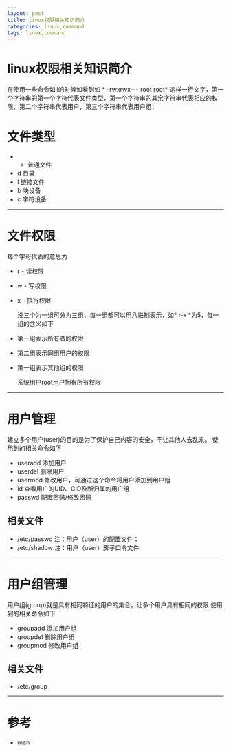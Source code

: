 ```yaml
---
layout: post
title: linux权限相关知识简介
categories: linux,command
tags: linux,command
---
```


linux权限相关知识简介
=================

  在使用一些命令如ll的时候如看到如 * -rwxrwx--- root root* 这样一行文字，第一个字符串的第一个字符代表文件类型，第一个字符串的其余字符串代表相应的权限，第二个字符串代表用户，第三个字符串代表用户组，
   
# 文件类型
* - 普通文件 
* d 目录 
* l 链接文件 
* b 块设备 
* c 字符设备 
   
-----
   
# 文件权限

  每个字母代表的意思为

* r - 读权限
* w - 写权限
* x - 执行权限

  没三个为一组可分为三组，每一组都可以用八进制表示，如* r-x *为5，每一组的含义如下

* 第一组表示所有者的权限
* 第二组表示同组用户的权限
* 第一组表示其他组的权限
   
  系统用户root用户拥有所有权限
   
-----
   
# 用户管理
  
  建立多个用户(user)的目的是为了保护自己内容的安全，不让其他人去乱来。
  使用到的相关命令如下
  
* useradd 添加用户
* userdel 删除用户
* usermod 修改用户，可通过这个命令将用户添加到用户组
* id 查看用户的UID、GID及所归属的用户组
* passwd 配置密码/修改密码
   
## 相关文件

* /etc/passwd 注：用户（user）的配置文件；
* /etc/shadow 注：用户（user）影子口令文件
   
-----
   
# 用户组管理

  用户组(group)就是具有相同特征的用户的集合，让多个用户具有相同的权限
  使用到的相关命令如下
  
* groupadd 添加用户组
* groupdel 删除用户组
* groupmod 修改用户组

## 相关文件

* /etc/group
   
-----
   
# 参考

* man